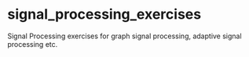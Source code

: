 # signal_processing_exercises
Signal Processing exercises for graph signal processing, adaptive signal processing etc. 
